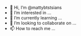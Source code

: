 - 👋 Hi, I’m @mattybtstsians
- 👀 I’m interested in ...
- 🌱 I’m currently learning ...
- 💞️ I’m looking to collaborate on ...
- 📫 How to reach me ...

<!---
mattybtstsians/mattybtstsians is a ✨ special ✨ repository because its `README.md` (this file) appears on your GitHub profile.
You can click the Preview link to take a look at your changes.
--->
